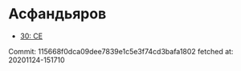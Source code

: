# Асфандьяров
- [30: CE](30.md)

Commit: 115668f0dca09dee7839e1c5e3f74cd3bafa1802
 fetched at: 20201124-151710
